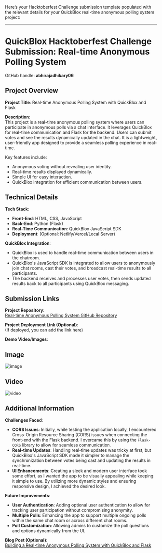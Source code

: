 Here’s your Hacktoberfest Challenge submission template populated with the relevant details for your QuickBlox real-time anonymous polling system project:

---

# QuickBlox Hacktoberfest Challenge Submission: Real-time Anonymous Polling System

GitHub handle: **abhirajadhikary06**

## Project Overview

**Project Title**: Real-time Anonymous Polling System with QuickBlox and Flask

**Description**:  
This project is a real-time anonymous polling system where users can participate in anonymous polls via a chat interface. It leverages QuickBlox for real-time communication and Flask for the backend. Users can submit votes and see the results dynamically updated in the chat. It is a lightweight, user-friendly app designed to provide a seamless polling experience in real-time.

Key features include:
- Anonymous voting without revealing user identity.
- Real-time results displayed dynamically.
- Simple UI for easy interaction.
- QuickBlox integration for efficient communication between users.

## Technical Details

**Tech Stack**:  
- **Front-End**: HTML, CSS, JavaScript  
- **Back-End**: Python (Flask)  
- **Real-Time Communication**: QuickBlox JavaScript SDK  
- **Deployment**: (Optional: Netlify/Vercel/Local Server)

**QuickBlox Integration**:  
- QuickBlox is used to handle real-time communication between users in the chatroom.
- QuickBlox's JavaScript SDK is integrated to allow users to anonymously join chat rooms, cast their votes, and broadcast real-time results to all participants.
- The backend receives and processes user votes, then sends updated results back to all participants using QuickBlox messaging.

## Submission Links

**Project Repository**:  
[Real-time Anonymous Polling System GitHub Repository](https://github.com/abhirajadhikary06/polling-app.git)

**Project Deployment Link (Optional)**:  
(If deployed, you can add the link here)

**Demo Video/Images**:  
## Image
![image](https://github.com/user-attachments/assets/2658ea80-f361-4e8a-991f-0f5371f39af3)

## Video
![video](https://drive.google.com/file/d/1sH0F1rUw_Ks1rmfXs59lGA5udaGK_wCk/view?usp=sharing)

## Additional Information

**Challenges Faced**:  
- **CORS Issues**: Initially, while testing the application locally, I encountered Cross-Origin Resource Sharing (CORS) issues when connecting the front-end with the Flask backend. I overcame this by using the `Flask-CORS` library to allow for seamless communication.
- **Real-time Updates**: Handling real-time updates was tricky at first, but QuickBlox's JavaScript SDK made it simpler to manage the synchronization between votes being cast and updating the results in real-time.
- **UI Enhancements**: Creating a sleek and modern user interface took some effort, as I wanted the app to be visually appealing while keeping it simple to use. By utilizing more dynamic styles and ensuring responsive design, I achieved the desired look.

**Future Improvements**:  
- **User Authentication**: Adding optional user authentication to allow for tracking user participation without compromising anonymity.
- **Multiple Polls**: Enhancing the app to support multiple ongoing polls within the same chat room or across different chat rooms.
- **Poll Customization**: Allowing admins to customize the poll questions and options dynamically from the UI.

**Blog Post (Optional)**:  
[Building a Real-time Anonymous Polling System with QuickBlox and Flask](https://dev.to/abhirajadhikary06/building-a-real-time-anonymous-polling-system-with-quickblox-and-flask-7gj)
